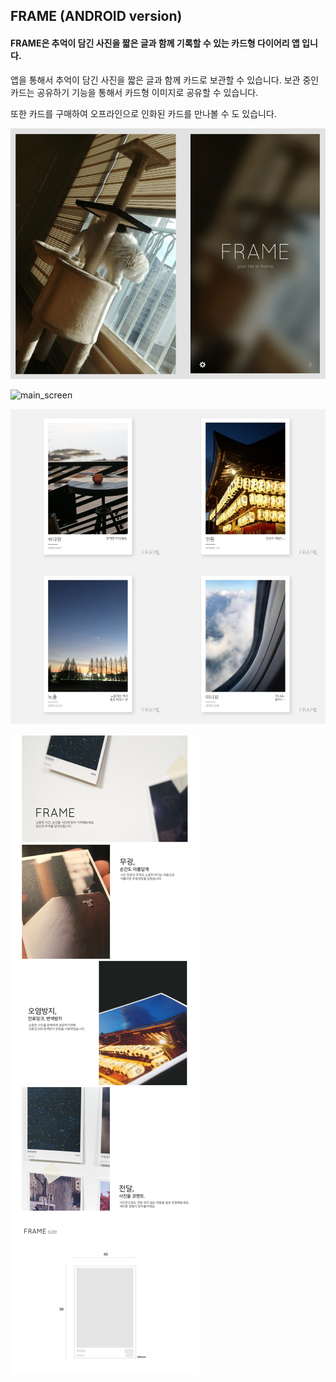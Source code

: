 ## FRAME (ANDROID version)

#### FRAME은 추억이 담긴 사진을 짧은 글과 함께 기록할 수 있는 카드형 다이어리 앱 입니다.  
  
앱을 통해서 추억이 담긴 사진을 짧은 글과 함께 카드로 보관할 수 있습니다. 보관 중인 카드는 공유하기 기능을 통해서 카드형 이미지로 공유할 수 있습니다.
  
또한 카드를 구매하여 오프라인으로 인화된 카드를 만나볼 수 도 있습니다.  

![main](https://github.com/hololee/FRAME_ANDROID/blob/master/screenshot/frame3.jpg?raw=true)

![main_screen](https://github.com/hololee/FRAME_ANDROID/blob/master/screenshot/frame1.jpg?raw=true)

![main_screen2](https://github.com/hololee/FRAME_ANDROID/blob/master/screenshot/frame4.jpg?raw=true)

![main_screen2](https://github.com/hololee/FRAME_ANDROID/blob/master/screenshot/frame2.jpg?raw=true)